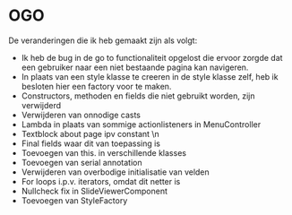 # OGO

De veranderingen die ik heb gemaakt zijn als volgt:
- Ik heb de bug in de go to functionaliteit opgelost die ervoor zorgde dat een gebruiker naar een niet bestaande pagina kan navigeren.
- In plaats van een style klasse te creeren in de style klasse zelf, heb ik besloten hier een factory voor te maken.
- Constructors, methoden en fields die niet gebruikt worden, zijn verwijderd
- Verwijderen van onnodige casts
- Lambda in plaats van sommige actionlisteners in MenuController
- Textblock about page ipv constant \n
- Final fields waar dit van toepassing is
- Toevoegen van this. in verschillende klasses
- Toevoegen van serial annotation
- Verwijderen van overbodige initialisatie van velden
- For loops i.p.v. iterators, omdat dit netter is
- Nullcheck fix in SlideViewerComponent
- Toevoegen van StyleFactory